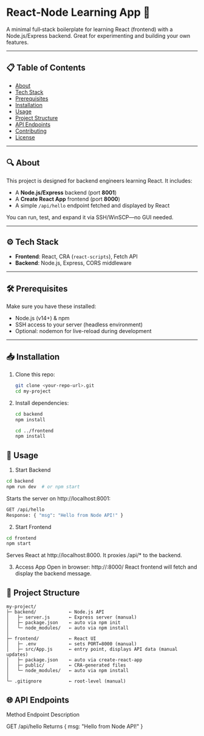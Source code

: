 # React‑Node Learning App 🚀

A minimal full‑stack boilerplate for learning React (frontend) with a Node.js/Express backend. Great for experimenting and building your own features.

---

## 📋 Table of Contents

- [About](#about)  
- [Tech Stack](#tech-stack)  
- [Prerequisites](#prerequisites)  
- [Installation](#installation)  
- [Usage](#usage)  
- [Project Structure](#project-structure)  
- [API Endpoints](#api-endpoints)  
- [Contributing](#contributing)  
- [License](#license)  

---

## 🔍 About

This project is designed for backend engineers learning React. It includes:

- A **Node.js/Express** backend (port **8001**)  
- A **Create React App** frontend (port **8000**)  
- A simple `/api/hello` endpoint fetched and displayed by React

You can run, test, and expand it via SSH/WinSCP—no GUI needed.

---

## ⚙️ Tech Stack

- **Frontend**: React, CRA (`react-scripts`), Fetch API  
- **Backend**: Node.js, Express, CORS middleware  

---

## 🛠 Prerequisites

Make sure you have these installed:

- Node.js (v14+) & npm  
- SSH access to your server (headless environment)  
- Optional: nodemon for live-reload during development  

---

## 📥 Installation

1. Clone this repo:
   ```bash
   git clone <your-repo-url>.git
   cd my-project

2. Install dependencies:
   ```bash
   cd backend
   npm install

   cd ../frontend
   npm install

## 🚀 Usage

   1. Start Backend
   ```bash
   cd backend
   npm run dev  # or npm start
   ```
   Starts the server on http://localhost:8001:
   ```bash
   GET /api/hello
   Response: { "msg": "Hello from Node API!" }
   ```

   2. Start Frontend
   ```bash
   cd frontend
   npm start
   ```
   Serves React at http://localhost:8000. It proxies /api/* to the backend.

   3. Access App
   Open in browser: http://<server-ip>:8000/
   React frontend will fetch and display the backend message.

## 📂 Project Structure
   ```pgsql
   my-project/
   ├─ backend/            ← Node.js API
   │   ├─ server.js       ← Express server (manual)
   │   ├─ package.json    ← auto via npm init
   │   └─ node_modules/   ← auto via npm install
   │
   ├─ frontend/           ← React UI
   │   ├─ .env            ← sets PORT=8000 (manual)
   │   ├─ src/App.js      ← entry point, displays API data (manual updates)
   │   ├─ package.json    ← auto via create-react-app
   │   ├─ public/         ← CRA-generated files
   │   └─ node_modules/   ← auto via npm install
   │
   └─ .gitignore          ← root-level (manual)
   ```
## 🌐 API Endpoints
Method	Endpoint	Description

GET	/api/hello	Returns { msg: "Hello from Node API!" }
